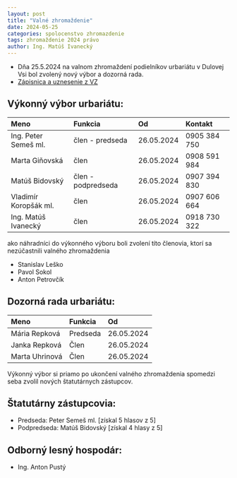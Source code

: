 ```yaml
---
layout: post
title: "Valné zhromaždenie"
date: 2024-05-25
categories: spolocenstvo zhromazdenie
tags: zhromaždenie 2024 právo
author: Ing. Matúš Ivanecký
---
```

- Dňa 25.5.2024 na valnom zhromaždení podielníkov urbariátu v Dulovej Vsi bol zvolený nový výbor a dozorná rada.
- [Zápisnica a uznesenie z VZ](https://drive.google.com/drive/folders/1WViJzAvt_b4kK8qIZ7vzys79xCvk5Jzv?usp=drive_link)
  

## Výkonný výbor urbariátu:

|Meno|Funkcia|Od|Kontakt|
|:-------------|:------------------|:------|:------|
|Ing. Peter Semeš ml. |člen - predseda|26.05.2024|0905 384 750| 
|Marta Giňovská |člen|26.05.2024|0908 591 984| 
|Matúš Bidovský |člen - podpredseda|26.05.2024| 0907 394 830|
|Vladimír Koropšák ml.|člen|26.05.2024|0907 606 664| 
|Ing. Matúš Ivanecký |člen|26.05.2024|0918 730 322| 

ako náhradníci do výkonného výboru boli zvolení títo členovia, ktorí sa nezúčastnili valného zhromaždenia
- Stanislav Leško
- Pavol Sokol
- Anton Petrovčík

## Dozorná rada urbariátu:

|Meno|Funkcia| Od|
|:-------------|:------------------|:------|
| Mária Repková |Predseda|26.05.2024| 
|Janka Repková|Člen|26.05.2024			
|Marta Uhrinová|Člen|26.05.2024

Výkonný výbor si priamo po ukončení valného zhromaždenia spomedzi seba zvolil nových štatutárnych zástupcov.

## Štatutárny zástupcovia:
- Predseda: Peter Semeš ml. [získal 5 hlasov z 5] 
- Podpredseda: Matúš Bidovský [získal 4 hlasy z 5]

 
## Odborný lesný hospodár: 
- Ing. Anton Pustý
